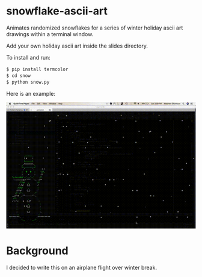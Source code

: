 # snowflake-ascii-art
Animates randomized snowflakes for a series of winter holiday ascii art drawings within a terminal window.

Add your own holiday ascii art inside the slides directory.

To install and run:

```bash
$ pip install termcolor
$ cd snow
$ python snow.py
```

Here is an example:

![Example](https://raw.githubusercontent.com/mghantous/snowflake-ascii-art/master/snow.gif)

# Background
I decided to write this on an airplane flight over winter break.
